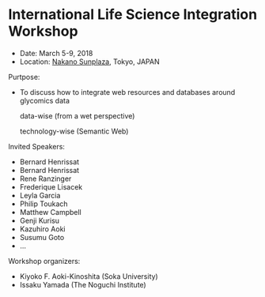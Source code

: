 
# International Life Science Integration Workshop

* Date: March 5-9, 2018
* Location: <a href="https://www.sunplaza.jp/en/">Nakano Sunplaza</a>, Tokyo, JAPAN


Purtpose:

* To discuss how to integrate web resources and databases around glycomics data

  data-wise (from a wet perspective) 

  technology-wise (Semantic Web) 

Invited Speakers:
*  Bernard Henrissat
*  Bernard Henrissat
*  Rene Ranzinger
*  Frederique Lisacek
*  Leyla Garcia
*  Philip Toukach
*  Matthew Campbell
*  Genji Kurisu 
*  Kazuhiro Aoki
*  Susumu Goto
* ...  


Workshop organizers:
* Kiyoko F. Aoki-Kinoshita (Soka University)
* Issaku Yamada (The Noguchi Institute)
